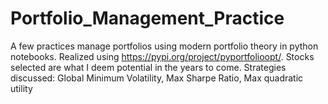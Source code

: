 # Portfolio_Management_Practice
A few practices manage portfolios using modern portfolio theory in python notebooks. Realized using https://pypi.org/project/pyportfolioopt/.
Stocks selected are what I deem potential in the years to come.
Strategies discussed:  Global Minimum Volatility, Max Sharpe Ratio, Max quadratic utility

